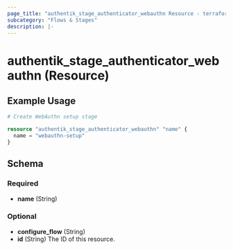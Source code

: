 ```yaml
---
page_title: "authentik_stage_authenticator_webauthn Resource - terraform-provider-authentik"
subcategory: "Flows & Stages"
description: |-
---
```


# authentik_stage_authenticator_webauthn (Resource)

## Example Usage

```terraform
# Create WebAuthn setup stage

resource "authentik_stage_authenticator_webauthn" "name" {
  name = "webauthn-setup"
}
```

<!-- schema generated by tfplugindocs -->
## Schema

### Required

- **name** (String)

### Optional

- **configure_flow** (String)
- **id** (String) The ID of this resource.
